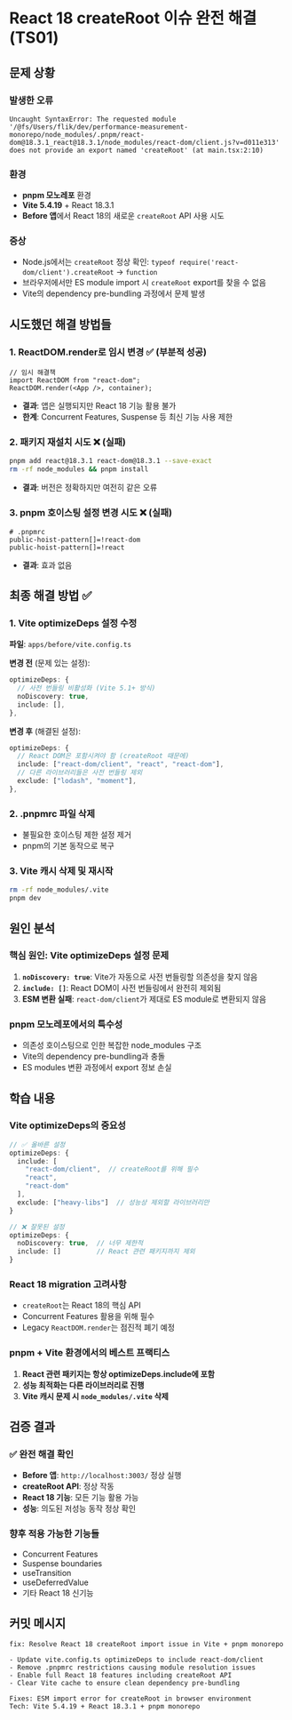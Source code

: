 # React 18 createRoot 이슈 완전 해결 (TS01)

## 문제 상황

### 발생한 오류

```
Uncaught SyntaxError: The requested module '/@fs/Users/flik/dev/performance-measurement-monorepo/node_modules/.pnpm/react-dom@18.3.1_react@18.3.1/node_modules/react-dom/client.js?v=d011e313' does not provide an export named 'createRoot' (at main.tsx:2:10)
```

### 환경

- **pnpm 모노레포** 환경
- **Vite 5.4.19** + React 18.3.1
- **Before 앱**에서 React 18의 새로운 `createRoot` API 사용 시도

### 증상

- Node.js에서는 `createRoot` 정상 확인: `typeof require('react-dom/client').createRoot` → `function`
- 브라우저에서만 ES module import 시 `createRoot` export를 찾을 수 없음
- Vite의 dependency pre-bundling 과정에서 문제 발생

## 시도했던 해결 방법들

### 1. ReactDOM.render로 임시 변경 ✅ (부분적 성공)

```tsx
// 임시 해결책
import ReactDOM from "react-dom";
ReactDOM.render(<App />, container);
```

- **결과**: 앱은 실행되지만 React 18 기능 활용 불가
- **한계**: Concurrent Features, Suspense 등 최신 기능 사용 제한

### 2. 패키지 재설치 시도 ❌ (실패)

```bash
pnpm add react@18.3.1 react-dom@18.3.1 --save-exact
rm -rf node_modules && pnpm install
```

- **결과**: 버전은 정확하지만 여전히 같은 오류

### 3. pnpm 호이스팅 설정 변경 시도 ❌ (실패)

```
# .pnpmrc
public-hoist-pattern[]=!react-dom
public-hoist-pattern[]=!react
```

- **결과**: 효과 없음

## 최종 해결 방법 ✅

### 1. Vite optimizeDeps 설정 수정

**파일**: `apps/before/vite.config.ts`

**변경 전** (문제 있는 설정):

```typescript
optimizeDeps: {
  // 사전 번들링 비활성화 (Vite 5.1+ 방식)
  noDiscovery: true,
  include: [],
},
```

**변경 후** (해결된 설정):

```typescript
optimizeDeps: {
  // React DOM은 포함시켜야 함 (createRoot 때문에)
  include: ["react-dom/client", "react", "react-dom"],
  // 다른 라이브러리들은 사전 번들링 제외
  exclude: ["lodash", "moment"],
},
```

### 2. .pnpmrc 파일 삭제

- 불필요한 호이스팅 제한 설정 제거
- pnpm의 기본 동작으로 복구

### 3. Vite 캐시 삭제 및 재시작

```bash
rm -rf node_modules/.vite
pnpm dev
```

## 원인 분석

### 핵심 원인: Vite optimizeDeps 설정 문제

1. **`noDiscovery: true`**: Vite가 자동으로 사전 번들링할 의존성을 찾지 않음
2. **`include: []`**: React DOM이 사전 번들링에서 완전히 제외됨
3. **ESM 변환 실패**: `react-dom/client`가 제대로 ES module로 변환되지 않음

### pnpm 모노레포에서의 특수성

- 의존성 호이스팅으로 인한 복잡한 node_modules 구조
- Vite의 dependency pre-bundling과 충돌
- ES modules 변환 과정에서 export 정보 손실

## 학습 내용

### Vite optimizeDeps의 중요성

```typescript
// ✅ 올바른 설정
optimizeDeps: {
  include: [
    "react-dom/client",  // createRoot를 위해 필수
    "react",
    "react-dom"
  ],
  exclude: ["heavy-libs"]  // 성능상 제외할 라이브러리만
}

// ❌ 잘못된 설정
optimizeDeps: {
  noDiscovery: true,  // 너무 제한적
  include: []         // React 관련 패키지까지 제외
}
```

### React 18 migration 고려사항

- `createRoot`는 React 18의 핵심 API
- Concurrent Features 활용을 위해 필수
- Legacy `ReactDOM.render`는 점진적 폐기 예정

### pnpm + Vite 환경에서의 베스트 프랙티스

1. **React 관련 패키지는 항상 optimizeDeps.include에 포함**
2. **성능 최적화는 다른 라이브러리로 진행**
3. **Vite 캐시 문제 시 `node_modules/.vite` 삭제**

## 검증 결과

### ✅ 완전 해결 확인

- **Before 앱**: `http://localhost:3003/` 정상 실행
- **createRoot API**: 정상 작동
- **React 18 기능**: 모든 기능 활용 가능
- **성능**: 의도된 저성능 동작 정상 확인

### 향후 적용 가능한 기능들

- Concurrent Features
- Suspense boundaries
- useTransition
- useDeferredValue
- 기타 React 18 신기능

## 커밋 메시지

```
fix: Resolve React 18 createRoot import issue in Vite + pnpm monorepo

- Update vite.config.ts optimizeDeps to include react-dom/client
- Remove .pnpmrc restrictions causing module resolution issues
- Enable full React 18 features including createRoot API
- Clear Vite cache to ensure clean dependency pre-bundling

Fixes: ESM import error for createRoot in browser environment
Tech: Vite 5.4.19 + React 18.3.1 + pnpm monorepo
```

